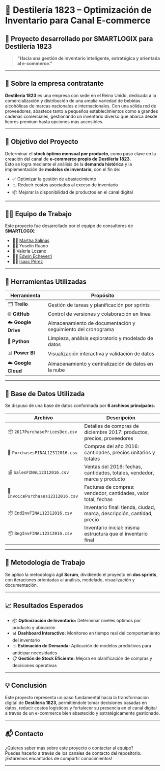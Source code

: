 # 🥃 Destilería 1823 – Optimización de Inventario para Canal E-commerce

## 📌 Proyecto desarrollado por SMARTLOGIX para Destilería 1823

> **"Hacia una gestión de inventario inteligente, estratégica y orientada al e-commerce."**

---

## 🏢 Sobre la empresa contratante

**Destilería 1823** es una empresa con sede en el Reino Unido, dedicada a la comercialización y distribución de una amplia variedad de bebidas alcohólicas de marcas nacionales e internacionales. Con una sólida red de proveedores, abastece tanto a pequeños establecimientos como a grandes cadenas comerciales, gestionando un inventario diverso que abarca desde licores premium hasta opciones más accesibles.

---

## 🎯 Objetivo del Proyecto

Determinar el **stock óptimo mensual por producto**, como paso clave en la creación del canal de **e-commerce propio de Destilería 1823**.  
Esto se logra mediante el análisis de la **demanda histórica** y la implementación de **modelos de inventario**, con el fin de:

- ✅ Optimizar la gestión de abastecimiento  
- 📉 Reducir costos asociados al exceso de inventario  
- 📦 Mejorar la disponibilidad de productos en el canal digital

---

## 👨‍💻 Equipo de Trabajo

Este proyecto fue desarrollado por el equipo de consultores de **SMARTLOGIX**:

- 👩‍💼 [Martha Salinas](https://github.com/MarthaSalinas)
- 👩‍💻 Yoselin Ruano  
- 👩 Valeria Lozano  
- 👨‍💻 [Edwin Echeverri](https://github.com/EdwinEcheverri)  
- 👨‍🔬 [Isaac Pérez](https://github.com/IsaacManuelPerez)
---

## 🧰 Herramientas Utilizadas

| Herramienta        | Propósito                                                 |
|--------------------|-----------------------------------------------------------|
| 🗂️ **Trello**         | Gestión de tareas y planificación por sprints             |
| 🌐 **GitHub**         | Control de versiones y colaboración en línea              |
| ☁️ **Google Drive**   | Almacenamiento de documentación y seguimiento del cronograma |
| 🐍 **Python**         | Limpieza, análisis exploratorio y modelado de datos       |
| 📊 **Power BI**       | Visualización interactiva y validación de datos           |
| ☁️ **Google Cloud**   | Almacenamiento y centralización de datos en la nube       |

---

## 📁 Base de Datos Utilizada

Se dispuso de una base de datos conformada por **6 archivos principales**:

| Archivo                         | Descripción                                                                 |
|---------------------------------|-----------------------------------------------------------------------------|
| 📦 `2017PurchasePricesDec.csv`    | Detalles de compras de diciembre 2017: productos, precios, proveedores      |
| 🛒 `PurchasesFINAL12312016.csv`   | Compras del año 2016: cantidades, precios unitarios y totales               |
| 💰 `SalesFINAL12312016.csv`       | Ventas del 2016: fechas, cantidades, totales, vendedor, marca y producto    |
| 🧾 `InvoicePurchases12312016.csv` | Facturas de compras: vendedor, cantidades, valor total, fechas               |
| 📦 `EndInvFINAL12312016.csv`      | Inventario final: tienda, ciudad, marca, descripción, cantidad, precio      |
| 📦 `BegInvFINAL12312016.csv`      | Inventario inicial: misma estructura que el inventario final                |

---

## 🚀 Metodología de Trabajo

Se aplicó la metodología ágil **Scrum**, dividiendo el proyecto en **dos sprints**, con iteraciones orientadas al análisis, modelado, visualización y documentación.

---

## 📈 Resultados Esperados

- 📦 **Optimización de Inventario:** Determinar niveles óptimos por producto y ubicación  
- 📊 **Dashboard Interactivo:** Monitoreo en tiempo real del comportamiento del inventario  
- 📉 **Estimación de Demanda:** Aplicación de modelos predictivos para anticipar necesidades  
- 📋 **Gestión de Stock Eficiente:** Mejora en planificación de compras y decisiones operativas

---

## 💡 Conclusión

Este proyecto representa un paso fundamental hacia la transformación digital de **Destilería 1823**, permitiéndole tomar decisiones basadas en datos, reducir costos logísticos y fortalecer su presencia en el canal digital a través de un e-commerce bien abastecido y estratégicamente gestionado.

---

## 📬 Contacto

¿Quieres saber más sobre este proyecto o contactar al equipo?  
Puedes hacerlo a través de los canales de contacto del repositorio.  
¡Estaremos encantados de compartir conocimientos!

---
